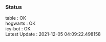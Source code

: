 ### Status


table : OK  
hogwarts : OK  
icy-bot : OK  
Latest Update : 2021-12-05 04:09:22.498158
